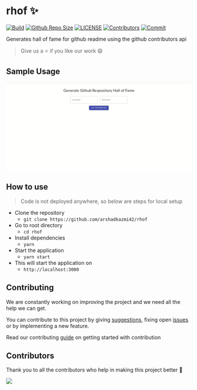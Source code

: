 # rhof :sparkles:

[![Build](https://img.shields.io/travis/com/arshadkazmi42/rhof.svg)](https://travis-ci.com/arshadkazmi42/rhof/)
[![Github Repo Size](https://img.shields.io/github/repo-size/arshadkazmi42/rhof.svg)](https://github.com/arshadkazmi42/rhof)
[![LICENSE](https://img.shields.io/github/license/arshadkazmi42/rhof.svg)](https://github.com/arshadkazmi42/rhof/LICENSE)
[![Contributors](https://img.shields.io/github/contributors/arshadkazmi42/rhof.svg)](https://github.com/arshadkazmi42/rhof/graphs/contributors)
[![Commit](https://img.shields.io/github/last-commit/arshadkazmi42/rhof.svg)](https://github.com/arshadkazmi42/rhof/commits/master)

Generates hall of fame for github readme using the github contributors api

> Give us a :star: if you like our work :smile:

## Sample Usage

<img src="assets/usage.gif" alt="rhof"/> <br>

## How to use

> Code is not deployed anywhere, so below are steps for local setup

- Clone the repository
  - `git clone https://github.com/arshadkazmi42/rhof`
- Go to root directory
  - `cd rhof`
- Install dependencies
  - `yarn`
- Start the application
  - `yarn start`
- This will start the application on  
  - `http://localhost:3000`

## Contributing

We are constantly working on improving the project and we need all the help we can get.

You can contribute to this project by giving [suggestions](https://github.com/arshadkazmi42/rhof/issues/new), fixing open [issues](https://github.com/arshadkazmi42/rhof/issues) or by implementing a new feature.

Read our contributing [guide](CONTRIBUTING.md) on getting started with contribution

## Contributors

Thank you to all the contributors who help in making this project better :raised_hands:

<a href='https://github.com/arshadkazmi42)'><img src="https://github.com/arshadkazmi42.png" width="30" /></a>
